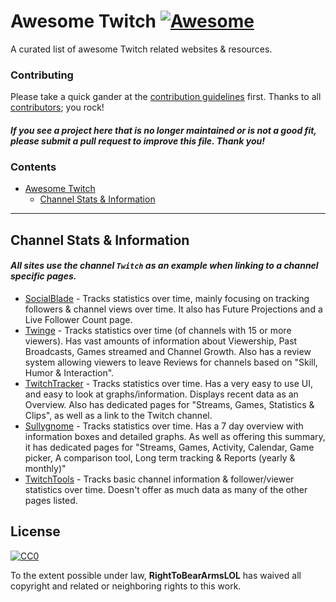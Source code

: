 # Awesome Twitch [![Awesome](https://awesome.re/badge.svg)](https://awesome.re)

A curated list of awesome Twitch related websites & resources.

### Contributing

Please take a quick gander at the [contribution guidelines](https://github.com/RightToBearArmsLOL/awesome-twitch/blob/master/CONTRIBUTING.md) first. Thanks to all [contributors](https://github.com/RightToBearArmsLOL/awesome-twitch/graphs/contributors); you rock!

#### *If you see a project here that is no longer maintained or is not a good fit, please submit a pull request to improve this file. Thank you!*

### Contents

- [Awesome Twitch](#awesome-twitch-)
   - [Channel Stats & Information](#channel-stats--information)

- - -

## Channel Stats & Information 

#### *All sites use the channel `Twitch` as an example when linking to a channel specific pages.*

* [SocialBlade](https://socialblade.com/twitch/user/twitch) - Tracks statistics over time, mainly focusing on tracking followers & channel views over time. It also has Future Projections and a Live Follower Count page.
* [Twinge](http://twinge.tv/channels/twitch) - Tracks statistics over time (of channels with 15 or more viewers). Has vast amounts of information about Viewership, Past Broadcasts, Games streamed and Channel Growth. Also has a review system allowing viewers to leave Reviews for channels based on "Skill, Humor & Interaction".
* [TwitchTracker](https://twitchtracker.com/twitch) - Tracks statistics over time. Has a very easy to use UI, and easy to look at graphs/information. Displays recent data as an Overview. Also has dedicated pages for "Streams, Games, Statistics & Clips", as well as a link to the Twitch channel.
* [Sullygnome](https://sullygnome.com/channel/twitch) - Tracks statistics over time. Has a 7 day overview with information boxes and detailed graphs. As well as offering this summary, it has dedicated pages for "Streams, Games, Activity, Calendar, Game picker, A comparison tool, Long term tracking & Reports (yearly & monthly)"
* [TwitchTools](https://www.twitchtools.com/channel/twitch) - Tracks basic channel information & follower/viewer statistics over time. Doesn't offer as much data as many of the other pages listed.

## License

[![CC0](http://mirrors.creativecommons.org/presskit/buttons/88x31/svg/cc-zero.svg)](https://creativecommons.org/publicdomain/zero/1.0/)

To the extent possible under law, **RightToBearArmsLOL** has waived all copyright and related or neighboring rights to this work.
